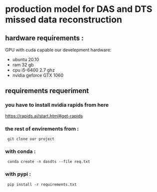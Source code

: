  # production model for DAS and DTS missed data reconstruction 
 ## hardware requirements : 
 GPU with cuda capable 
 our develepment hardware:
 - ubuntu 20.10
 - ram 32 gb
 - cpu i5-6400 2.7 ghz
 - nvidia geforce GTX 1060 
 ##  requirements requeriment  
 ### you have to install nvidia rapids from here 
 https://rapids.ai/start.html#get-rapids
 ### the rest of envirements from :
     git clone our project 
 ###  with conda : 
     conda create -n dasdts --file req.txt 
 ### with pypi :  
     pip install -r requirements.txt 

 
